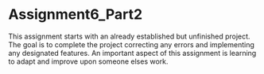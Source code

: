 # Assignment6_Part2

This assignment starts with an already established but unfinished project. The goal is to complete the project correcting any errors and implementing any designated features. An important aspect of this assignment is learning to adapt and improve upon someone elses work.
